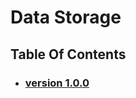 # Data Storage

## Table Of Contents

- ### [version 1.0.0](https://schstp.github.io/Theater-Platform/datastorage/version_1_0_0/datastorage)
